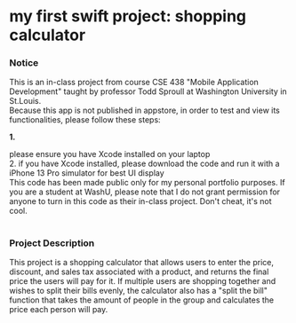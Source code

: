# my first swift project: shopping calculator

<h3>Notice</h3>
This is an in-class project from course CSE 438 "Mobile Application Development" taught by professor Todd Sproull at Washington University in St.Louis.<br>
Because this app is not published in appstore, in order to test and view its functionalities, please follow these steps:<br>
<p style="font-weight:bold;">1.</p> please ensure you have Xcode installed on your laptop<br>
2. if you have Xcode installed, please download the code and run it with a iPhone 13 Pro simulator for best UI display<br>
This code has been made public only for my personal portfolio purposes. If you are a student at WashU, please note that I do not grant permission for anyone to turn in this code as their in-class project. Don't cheat, it's not cool.

#

<h3>Project Description</h3>
This project is a shopping calculator that allows users to enter the price, discount, and sales tax associated with a product, and returns the final price the users will pay for it. If multiple users are shopping together and wishes to split their bills evenly, the calculator also has a "split the bill" function that takes the amount of people in the group and calculates the price each person will pay.<br>
